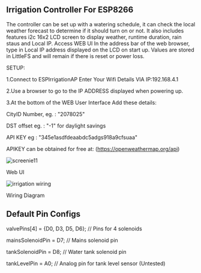 Irrigation Controller For ESP8266
-----------------------------------
The controller can be set up with a watering schedule, it can check the local weather forecast
to determine if it should turn on or not. It also includes features i2c 16x2 LCD screen to display weather, 
runtime duration, rain staus and Local IP. Access WEB UI In the address bar of the web browser,
type in Local IP address displayed on the LCD on start up.
Values are stored in LittleFS and will remain if there is reset or power loss. 

SETUP:

1.Connect to ESPIrrigationAP Enter Your Wifi Details VIA IP:192.168.4.1 

2.Use a browser to go to the IP ADDRESS displayed when powering up.

3.At the bottom of the WEB User Interface Add these details:

CityID Number, eg. : "2078025"  

DST offset eg. : "-1" for daylight savings 

API KEY eg : "345e1asdfdeaabdc5adgs918a9cfsuaa" 

APIKEY can be obtained for free at: (https://openweathermap.org/api)


![screenie11](https://github.com/numerik11/Irrigation-Controller-ESP8266/assets/72150418/f0270493-859e-4a70-adb9-4d15c969f6cb)

Web UI

![irrigation wiring](https://github.com/numerik11/Irrigation-Controller-ESP8266/assets/72150418/36ed754a-8750-4896-b58e-b252a472d5aa)

Wiring Diagram

Default Pin Configs
--------------------
valvePins[4] = {D0, D3, D5, D6}; // Pins for 4 solenoids

mainsSolenoidPin = D7; // Mains solenoid pin

tankSolenoidPin = D8; // Water tank solenoid pin

tankLevelPin = A0; // Analog pin for tank level sensor (Untested)
